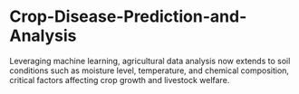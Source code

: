 # Crop-Disease-Prediction-and-Analysis
Leveraging machine learning, agricultural data analysis now extends to soil conditions such as moisture level, temperature, and chemical composition, critical factors affecting crop growth and livestock welfare.
